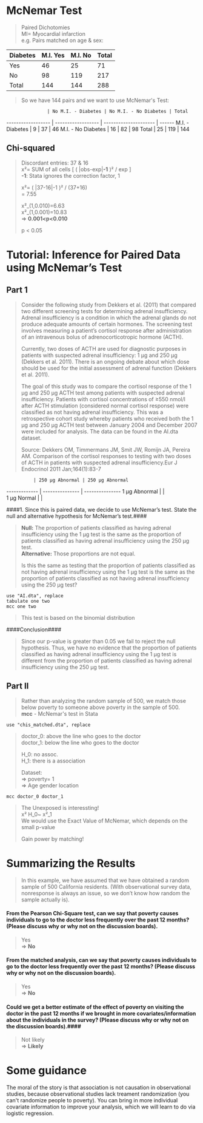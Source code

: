 # McNemar Test #
> Paired Dichotomies  
> MI= Myocardial infarction  
> e.g. Pairs matched on age & sex:

Diabetes | M.I. Yes | M.I. No | Total
-------- | -------- | ------- | ------
Yes      | 46       | 25      | 71
No       | 98       | 119     | 217
Total    | 144      | 144     | 288

> So we have 144 pairs and we want to use McNemar's Test:

                   | No M.I. - Diabetes | No M.I. - No Diabetes | Total
------------------ | ------------------ | --------------------- | ------
M.I. - Diabetes    | 9                  | 37                    | 46
M.I. - No Diabetes | 16                 | 82                    | 98
Total              | 25                 | 119                   | 144

## Chi-squared ##
> Discordant entries: 37 & 16  
> x²= SUM of all cells [ ( |obs-exp|**-1** )² / exp ]  
> **-1**: Stata ignores the correction factor, 1
>  
> x²= ( |37-16|-1 )² / (37+16)  
>   = 7.55  
>  
> x²_(1,0.010)=6.63  
> x²_(1,0.001)=10.83  
> => **0.001<p<0.010**  
>  
> p < 0.05

# Tutorial: Inference for Paired Data using McNemar’s Test #
## Part 1 ##
> Consider the following study from Dekkers et al. (2011) that compared two different screening tests for determining adrenal insufficiency. Adrenal insufficiency is a condition in which the adrenal glands do not produce adequate amounts of certain hormones. The screening test involves measuring a patient’s cortisol response after administration of an intravenous bolus of adrenocorticotropic hormone (ACTH).  
>  
> Currently, two doses of ACTH are used for diagnostic purposes in patients with suspected adrenal insufficiency: 1 μg and 250 μg (Dekkers et al. 2011). There is an ongoing debate about which dose should be used for the initial assessment of adrenal function (Dekkers et al. 2011).  
>  
> The goal of this study was to compare the cortisol response of the 1 μg and 250 μg ACTH test among patients with suspected adrenal insufficiency. Patients with cortisol concentrations of ≥550 nmol/l after ACTH stimulation (considered normal cortisol response) were classified as not having adrenal insufficiency. This was a retrospective cohort study whereby patients who received both the 1 μg and 250 μg ACTH test between January 2004 and December 2007 were included for analysis. The data can be found in the AI.dta dataset.  
>  
> Source: Dekkers OM, Timmermans JM, Smit JW, Romijn JA, Pereira AM. Comparison of the cortisol responses to testing with two doses of ACTH in patients with suspected adrenal insufficiency.Eur J Endocrinol 2011 Jan;164(1):83-7  

              | 250 μg Abnormal | 250 μg Abnormal 
------------- | --------------- | --------------- 
1 μg Abnormal |                 |                 
1 μg Normal   |                 |                 


####1. Since this is paired data, we decide to use McNemar’s test. State the null and alternative hypothesis for McNemar’s test.####
> **Null:** The proportion of patients classified as having adrenal insufficiency using the 1 μg test is the same as the proportion of patients classified as having adrenal insufficiency using the 250 μg test.  
> **Alternative:** Those proportions are not equal.  
>  
> Is this the same as testing that the proportion of patients classified as not having adrenal insufficiency using the 1 μg test is the same as the proportion of patients classified as not having adrenal insufficiency using the 250 μg test?

	use "AI.dta", replace
	tabulate one two
	mcc one two

> This test is based on the binomial distribution  

####Conclusion####
> Since our p-value is greater than 0.05 we fail to reject the null hypothesis. Thus, we have no evidence that the proportion of patients classified as having adrenal insufficiency using the 1 μg test is different from the proportion of patients classified as having adrenal insufficiency using the 250 μg test.


## Part II ##
> Rather than analyzing the random sample of 500, we  match those below poverty to someone above poverty in the sample of 500.  
> **mcc** - McNemar's test in Stata

	use "chis_matched.dta", replace

> doctor_0: above the line who goes to the doctor  
> doctor_1: below the line who goes to the doctor  
>  
> H_0: no assoc.  
> H_1: there is a association  
>  
> Dataset:  
> => poverty= 1  
> => Age gender location

	mcc doctor_0 doctor_1

> The Unexposed is interessting!  
> x² H_0~ x²_1  
> We would use the Exact Value of McNemar, which depends on the small p-value  
>  
> Gain power by matching!  


#  Summarizing the Results #
> In this example, we have assumed that we have obtained a random sample of 500 California residents. (With observational survey data, nonresponse is always an issue, so we don’t know how random the sample actually is).  
>  
#### From the Pearson Chi-Square test, can we say that poverty causes individuals to go to the doctor less frequently over the past 12 months? (Please discuss why or why not on the discussion boards). ####
> Yes  
> => **No**

#### From the matched analysis, can we say that poverty causes individuals to go to the doctor less frequently over the past 12 months? (Please discuss why or why not on the discussion boards). ####
> Yes  
> => **No**

#### Could we get a better estimate of the effect of poverty on visiting the doctor in the past 12 months if we brought in more covariates/information about the individuals in the survey? (Please discuss why or why not on the discussion boards).#### 
> Not likely   
> => **Likely**

# Some guidance #
The moral of the story is that association is not causation in observational studies, because observational studies lack treament randomization (you can't randomize people to poverty). You can bring in more individual covariate information to improve your analysis, which we will learn to do via logistic regression. 

